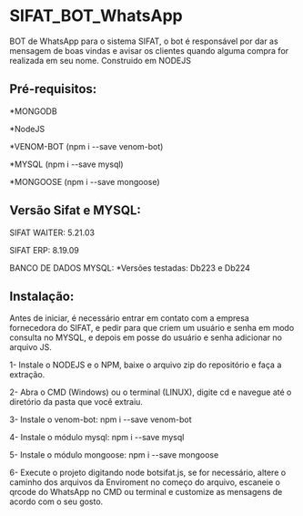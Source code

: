 # SIFAT_BOT_WhatsApp
BOT de WhatsApp para o sistema SIFAT, o bot é responsável por dar as mensagem de boas vindas e avisar os clientes quando alguma compra for realizada em seu nome. Construido em NODEJS

## Pré-requisitos:

*MONGODB

*NodeJS

*VENOM-BOT (npm i --save venom-bot)

*MYSQL (npm i --save mysql)

*MONGOOSE (npm i --save mongoose)

## Versão Sifat e MYSQL:

SIFAT WAITER: 5.21.03

SIFAT ERP: 8.19.09

BANCO DE DADOS MYSQL: 
 *Versões testadas: Db223 e Db224

## Instalação:

Antes de iniciar, é necessário entrar em contato com a empresa fornecedora do SIFAT, e pedir para que criem um usuário e senha em modo consulta no MYSQL, e depois em posse do usuário e senha adicionar no arquivo JS.

1- Instale o NODEJS e o NPM, baixe o arquivo zip do repositório e faça a extração.

2- Abra o CMD (Windows) ou o terminal (LINUX), digite cd e navegue até o diretório da pasta que você extraiu.

3- Instale o venom-bot: npm i --save venom-bot

4- Instale o módulo mysql: npm i --save mysql

5- Instale o módulo mongoose: npm i --save mongoose

6- Execute o projeto digitando node botsifat.js, se for necessário, altere o caminho dos arquivos da Enviroment no começo do arquivo, escaneie o qrcode do WhatsApp no CMD ou terminal e customize as mensagens de acordo com o seu gosto.
